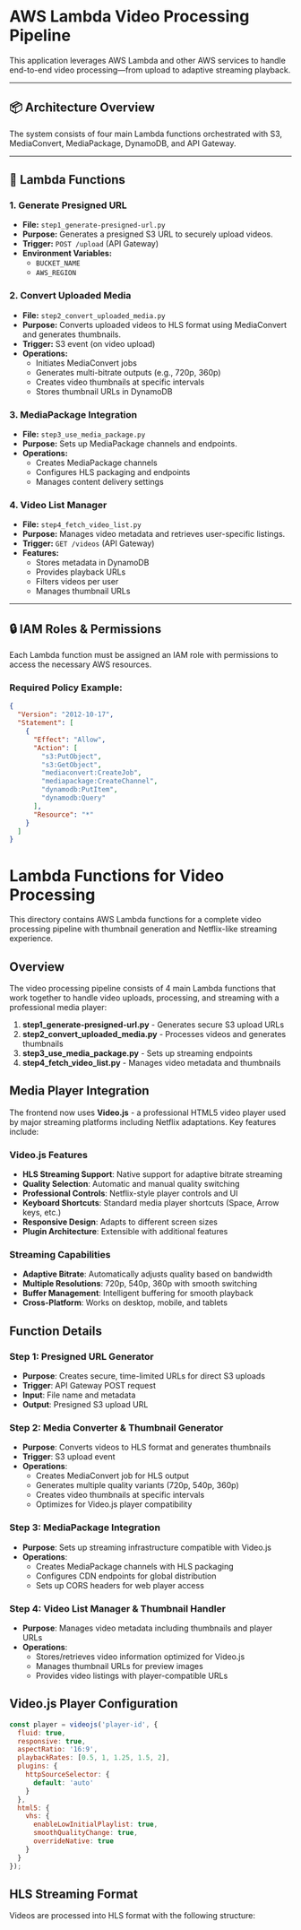 # AWS Lambda Video Processing Pipeline

This application leverages AWS Lambda and other AWS services to handle end-to-end video processing—from upload to adaptive streaming playback.

---

## 📦 Architecture Overview

The system consists of four main Lambda functions orchestrated with S3, MediaConvert, MediaPackage, DynamoDB, and API Gateway.

---

## 🚀 Lambda Functions

### 1. **Generate Presigned URL**
- **File:** `step1_generate-presigned-url.py`
- **Purpose:** Generates a presigned S3 URL to securely upload videos.
- **Trigger:** `POST /upload` (API Gateway)
- **Environment Variables:**
  - `BUCKET_NAME`
  - `AWS_REGION`

### 2. **Convert Uploaded Media**
- **File:** `step2_convert_uploaded_media.py`
- **Purpose:** Converts uploaded videos to HLS format using MediaConvert and generates thumbnails.
- **Trigger:** S3 event (on video upload)
- **Operations:**
  - Initiates MediaConvert jobs
  - Generates multi-bitrate outputs (e.g., 720p, 360p)
  - Creates video thumbnails at specific intervals
  - Stores thumbnail URLs in DynamoDB

### 3. **MediaPackage Integration**
- **File:** `step3_use_media_package.py`
- **Purpose:** Sets up MediaPackage channels and endpoints.
- **Operations:**
  - Creates MediaPackage channels
  - Configures HLS packaging and endpoints
  - Manages content delivery settings

### 4. **Video List Manager**
- **File:** `step4_fetch_video_list.py`
- **Purpose:** Manages video metadata and retrieves user-specific listings.
- **Trigger:** `GET /videos` (API Gateway)
- **Features:**
  - Stores metadata in DynamoDB
  - Provides playback URLs
  - Filters videos per user
  - Manages thumbnail URLs

---

## 🔒 IAM Roles & Permissions

Each Lambda function must be assigned an IAM role with permissions to access the necessary AWS resources.

### Required Policy Example:

```json
{
  "Version": "2012-10-17",
  "Statement": [
    {
      "Effect": "Allow",
      "Action": [
        "s3:PutObject",
        "s3:GetObject",
        "mediaconvert:CreateJob",
        "mediapackage:CreateChannel",
        "dynamodb:PutItem",
        "dynamodb:Query"
      ],
      "Resource": "*"
    }
  ]
}
```

# Lambda Functions for Video Processing

This directory contains AWS Lambda functions for a complete video processing pipeline with thumbnail generation and Netflix-like streaming experience.

## Overview

The video processing pipeline consists of 4 main Lambda functions that work together to handle video uploads, processing, and streaming with a professional media player:

1. **step1_generate-presigned-url.py** - Generates secure S3 upload URLs
2. **step2_convert_uploaded_media.py** - Processes videos and generates thumbnails
3. **step3_use_media_package.py** - Sets up streaming endpoints
4. **step4_fetch_video_list.py** - Manages video metadata and thumbnails

## Media Player Integration

The frontend now uses **Video.js** - a professional HTML5 video player used by major streaming platforms including Netflix adaptations. Key features include:

### Video.js Features
- **HLS Streaming Support**: Native support for adaptive bitrate streaming
- **Quality Selection**: Automatic and manual quality switching
- **Professional Controls**: Netflix-style player controls and UI
- **Keyboard Shortcuts**: Standard media player shortcuts (Space, Arrow keys, etc.)
- **Responsive Design**: Adapts to different screen sizes
- **Plugin Architecture**: Extensible with additional features

### Streaming Capabilities
- **Adaptive Bitrate**: Automatically adjusts quality based on bandwidth
- **Multiple Resolutions**: 720p, 540p, 360p with smooth switching
- **Buffer Management**: Intelligent buffering for smooth playback
- **Cross-Platform**: Works on desktop, mobile, and tablets

## Function Details

### Step 1: Presigned URL Generator
- **Purpose**: Creates secure, time-limited URLs for direct S3 uploads
- **Trigger**: API Gateway POST request
- **Input**: File name and metadata
- **Output**: Presigned S3 upload URL

### Step 2: Media Converter & Thumbnail Generator
- **Purpose**: Converts videos to HLS format and generates thumbnails
- **Trigger**: S3 upload event
- **Operations**:
  - Creates MediaConvert job for HLS output
  - Generates multiple quality variants (720p, 540p, 360p)
  - Creates video thumbnails at specific intervals
  - Optimizes for Video.js player compatibility

### Step 3: MediaPackage Integration
- **Purpose**: Sets up streaming infrastructure compatible with Video.js
- **Operations**:
  - Creates MediaPackage channels with HLS packaging
  - Configures CDN endpoints for global distribution
  - Sets up CORS headers for web player access

### Step 4: Video List Manager & Thumbnail Handler
- **Purpose**: Manages video metadata including thumbnails and player URLs
- **Operations**:
  - Stores/retrieves video information optimized for Video.js
  - Manages thumbnail URLs for preview images
  - Provides video listings with player-compatible URLs

## Video.js Player Configuration

```javascript
const player = videojs('player-id', {
  fluid: true,
  responsive: true,
  aspectRatio: '16:9',
  playbackRates: [0.5, 1, 1.25, 1.5, 2],
  plugins: {
    httpSourceSelector: {
      default: 'auto'
    }
  },
  html5: {
    vhs: {
      enableLowInitialPlaylist: true,
      smoothQualityChange: true,
      overrideNative: true
    }
  }
});
```

## HLS Streaming Format

Videos are processed into HLS format with the following structure:
